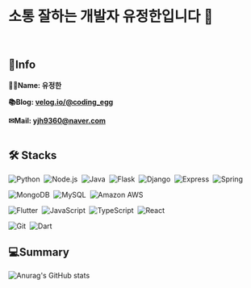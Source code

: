 <!--센터 버전
<h1 align="center" style="font-weight:bold">Hi there, I'm Jeonghan 👋</h1>

<h2 align="center" style="font-weight:bold">👋Introduce</h2>
<div align="center" style="font-weight:bold">🙋‍♂️Name: 유정한 <br/></div>
<div align="center" style="font-weight:bold" onclick="location.href='https://velog.io/@coding_egg'">📚Blog: <a href = "https://velog.io/@coding_egg"> velog.io/@coding_egg</a> <br/></div>
<div align="center" style="font-weight:bold" onclick="location.href='mailto:yjh9360@naver.com'">✉Mail: <a href = "mailto:yjh9360@naver.com"> yjh9360@naver.com</a><br/></div>

<h2 align="center" style="font-weight:bold">🛠Languages and Tools🛠</h2>
<div align="center">
  <img src="https://img.shields.io/badge/Python-3766AB?style=flat-square&logo=Python&logoColor=white"/>&nbsp;
  <img src="https://img.shields.io/badge/Flask-000000?style=flat-square&logo=Flask&logoColor=white"/>&nbsp;
  <img src="https://img.shields.io/badge/Kotlin-0095D5?style=flat-square&logo=Kotlin&logoColor=white"/> <img src="https://img.shields.io/badge/C-A8B9CC?style=flat-square&logo=C&logoColor=white"/>&nbsp;
  <img src="https://img.shields.io/badge/Java-007396?style=flat-square&logo=Java&logoColor=white"/>&nbsp;
  <img src="https://img.shields.io/badge/JavaScript-F7DF1E?style=flat-square&logo=JavaScript&logoColor=white"/>&nbsp;
  <img src="https://img.shields.io/badge/MySQL-4479A1?style=flat-square&logo=MySQL&logoColor=white"/>&nbsp;
  <img src="https://img.shields.io/badge/SQLite-003B57?style=flat-square&logo=SQLite&logoColor=white"/>&nbsp;
</div>
-->

<!--일반 버전-->

# 소통 잘하는 개발자 유정한입니다 👋
<br>

## 👋Info
**🙋‍♂️Name: 유정한**<br>

**📚Blog: [velog.io/@coding_egg](https://velog.io/@coding_egg)**

**✉Mail: [yjh9360@naver.com](mailto:yjh9360@naver.com)**
<br/><br/>

## 🛠 Stacks

<img alt="Python" src="https://img.shields.io/badge/Python-3766AB.svg?&style=for-the-badge&logo=Python&logoColor=white"/>&nbsp;
<img alt="Node.js" src="https://img.shields.io/badge/Node.js-339933.svg?&style=for-the-badge&logo=Node.js&logoColor=white"/>&nbsp;
<img alt="Java" src="https://img.shields.io/badge/Java-007396.svg?&style=for-the-badge&logo=Java&logoColor=white"/>&nbsp;
<img alt="Flask" src="https://img.shields.io/badge/Flask-000000.svg?&style=for-the-badge&logo=Flask&logoColor=white"/>&nbsp;
<img alt="Django" src="https://img.shields.io/badge/Django-092E20.svg?&style=for-the-badge&logo=Django&logoColor=white"/>&nbsp;
<img alt="Express" src="https://img.shields.io/badge/Express-000000.svg?&style=for-the-badge&logo=Express&logoColor=white"/>&nbsp;
<img alt="Spring" src="https://img.shields.io/badge/Spring-6DB33F.svg?&style=for-the-badge&logo=Spring&logoColor=white"/>

<img alt="MongoDB" src="https://img.shields.io/badge/MongoDB-47A248.svg?&style=for-the-badge&logo=MongoDB&logoColor=white"/>&nbsp;
<img alt="MySQL" src="https://img.shields.io/badge/MySQL-4479A1.svg?&style=for-the-badge&logo=MySQL&logoColor=white"/>&nbsp;
<img alt="Amazon AWS" src="https://img.shields.io/badge/AWS-232F3E.svg?&style=for-the-badge&logo=Amazon AWS&logoColor=white"/>

<img alt="Flutter" src="https://img.shields.io/badge/Flutter-02569B.svg?&style=for-the-badge&logo=Flutter&logoColor=white"/>&nbsp;
<img alt="JavaScript" src="https://img.shields.io/badge/JavaScript-F7DF1E.svg?&style=for-the-badge&logo=JavaScript&logoColor=white"/>&nbsp;
<img alt="TypeScript" src="https://img.shields.io/badge/TypeScript-3178C6.svg?&style=for-the-badge&logo=TypeScript&logoColor=white"/>&nbsp;
<img alt="React" src="https://img.shields.io/badge/React-61DAFB.svg?&style=for-the-badge&logo=React&logoColor=white"/>

<img alt="Git" src="https://img.shields.io/badge/Git-F05032.svg?&style=for-the-badge&logo=Git&logoColor=white"/>&nbsp;
<img alt="Dart" src="https://img.shields.io/badge/Dart-0175C2.svg?&style=for-the-badge&logo=Dart&logoColor=white"/>

## 💻Summary

  ![Anurag's GitHub stats](https://github-readme-stats.vercel.app/api?username=youjeonghan&hide_border=true&show_icons=true&include_all_commits=true&count_private=true&line_height=24&text_color=ffffff&icon_color=ffffff&bg_color=0,fd1d1d,e1306c,c13584,833ab4&title_color=ffffff)
